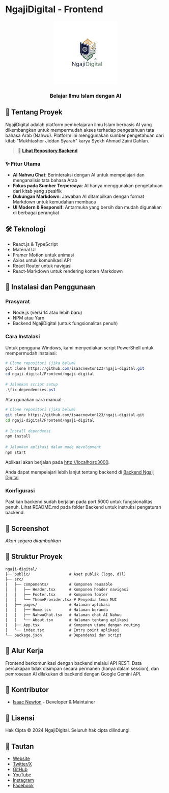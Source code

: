 # NgajiDigital - Frontend

<div align="center">
  <img src="public/LogoWithoutBG.png" alt="NgajiDigital Logo" width="200" />
  <h3>Belajar Ilmu Islam dengan AI</h3>
</div>

## 📖 Tentang Proyek

NgajiDigital adalah platform pembelajaran ilmu Islam berbasis AI yang dikembangkan untuk mempermudah akses terhadap pengetahuan tata bahasa Arab (Nahwu). Platform ini menggunakan sumber pengetahuan dari kitab "Mukhtashor Jiddan Syarah" karya Syekh Ahmad Zaini Dahlan.

> 🔗 **[Lihat Repository Backend](https://github.com/isaacnewton123/backend-ngaji-digital)**

### ✨ Fitur Utama

- **AI Nahwu Chat**: Berinteraksi dengan AI untuk mempelajari dan menganalisis tata bahasa Arab
- **Fokus pada Sumber Terpercaya**: AI hanya menggunakan pengetahuan dari kitab yang spesifik
- **Dukungan Markdown**: Jawaban AI ditampilkan dengan format Markdown untuk kemudahan membaca
- **UI Modern & Responsif**: Antarmuka yang bersih dan mudah digunakan di berbagai perangkat

## 🛠️ Teknologi

- React.js & TypeScript
- Material UI
- Framer Motion untuk animasi
- Axios untuk komunikasi API
- React Router untuk navigasi
- React-Markdown untuk rendering konten Markdown

## 🚀 Instalasi dan Penggunaan

### Prasyarat

- Node.js (versi 14 atau lebih baru)
- NPM atau Yarn
- Backend NgajiDigital (untuk fungsionalitas penuh)

### Cara Instalasi

Untuk pengguna Windows, kami menyediakan script PowerShell untuk mempermudah instalasi:

```powershell
# Clone repositori (jika belum)
git clone https://github.com/isaacnewton123/ngaji-digital.git
cd ngaji-digital/Frontend/ngaji-digital

# Jalankan script setup
.\fix-dependencies.ps1
```

Atau gunakan cara manual:

```bash
# Clone repositori (jika belum)
git clone https://github.com/isaacnewton123/ngaji-digital.git
cd ngaji-digital/Frontend/ngaji-digital

# Install dependensi
npm install

# Jalankan aplikasi dalam mode development
npm start
```

Aplikasi akan berjalan pada [http://localhost:3000](http://localhost:3000).

Anda dapat mempelajari lebih lanjut tentang backend di [Backend Ngaji Digital](https://github.com/isaacnewton123/backend-ngaji-digital)

### Konfigurasi

Pastikan backend sudah berjalan pada port 5000 untuk fungsionalitas penuh. Lihat README.md pada folder Backend untuk instruksi pengaturan backend.

## 📱 Screenshot

*Akan segera ditambahkan*

## 🧩 Struktur Proyek

```
ngaji-digital/
├── public/                 # Aset publik (logo, dll)
├── src/
│   ├── components/         # Komponen reusable
│   │   ├── Header.tsx      # Komponen header navigasi
│   │   ├── Footer.tsx      # Komponen footer
│   │   └── ThemeProvider.tsx # Penyedia tema MUI
│   ├── pages/              # Halaman aplikasi
│   │   ├── Home.tsx        # Halaman beranda
│   │   ├── NahwuChat.tsx   # Halaman chat AI Nahwu
│   │   └── About.tsx       # Halaman tentang aplikasi
│   ├── App.tsx             # Komponen utama dengan routing
│   └── index.tsx           # Entry point aplikasi
└── package.json            # Dependensi dan script
```

## 🔄 Alur Kerja

Frontend berkomunikasi dengan backend melalui API REST. Data percakapan tidak disimpan secara permanen (hanya dalam session), dan pemrosesan AI dilakukan di backend dengan Google Gemini API.

## 👥 Kontributor

- [Isaac Newton](https://github.com/isaacnewton123) - Developer & Maintainer

## 📝 Lisensi

Hak Cipta © 2024 NgajiDigital. Seluruh hak cipta dilindungi.

## 🔗 Tautan

- [Website](https://isaacnewton.site)
- [Twitter/X](https://x.com/isaac_newton252)
- [GitHub](https://github.com/isaacnewton123)
- [YouTube](https://www.youtube.com/@isaacnewton7777)
- [Instagram](https://www.instagram.com/hanifmaulana2)
- [Facebook](https://www.facebook.com/hanif.maulana.108)
